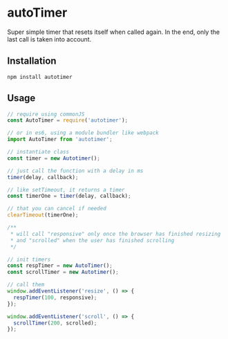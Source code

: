 # autoTimer

Super simple timer that resets itself when called again. In the end, only the last call is taken into account.

## Installation

```
npm install autotimer
```

## Usage

```js
// require using commonJS
const AutoTimer = require('autotimer');

// or in es6, using a module bundler like webpack
import AutoTimer from 'autotimer';

// instantiate class
const timer = new Autotimer();

// just call the function with a delay in ms
timer(delay, callback);

// like setTimeout, it returns a timer
const timerOne = timer(delay, callback);

// that you can cancel if needed
clearTimeout(timerOne);

/**
 * will call "responsive" only once the browser has finished resizing
 * and "scrolled" when the user has finished scrolling
 */

// init timers
const respTimer = new AutoTimer();
const scrollTimer = new Autotimer();

// call them
window.addEventListener('resize', () => {
  respTimer(100, responsive);
});

window.addEventListener('scroll', () => {
  scrollTimer(200, scrolled);
});
```
